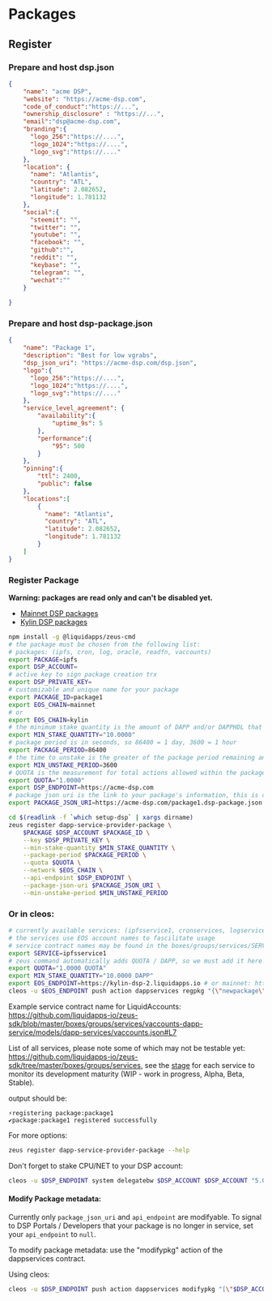 Packages
========

## Register
### Prepare and host dsp.json 
```JSON
{
    "name": "acme DSP",
    "website": "https://acme-dsp.com",
    "code_of_conduct":"https://...",
    "ownership_disclosure" : "https://...",
    "email":"dsp@acme-dsp.com",
    "branding":{
      "logo_256":"https://....",
      "logo_1024":"https://....",
      "logo_svg":"https://...."
    },
    "location": {
      "name": "Atlantis",
      "country": "ATL",
      "latitude": 2.082652,
      "longitude": 1.781132
    },
    "social":{
      "steemit": "",
      "twitter": "",
      "youtube": "",
      "facebook": "",
      "github":"",
      "reddit": "",
      "keybase": "",
      "telegram": "",
      "wechat":""      
    }
    
}

```
### Prepare and host dsp-package.json 
```JSON
{
    "name": "Package 1",
    "description": "Best for low vgrabs",
    "dsp_json_uri": "https://acme-dsp.com/dsp.json",
    "logo":{
      "logo_256":"https://....",
      "logo_1024":"https://....",
      "logo_svg":"https://...."
    },
    "service_level_agreement": {
        "availability":{
            "uptime_9s": 5
        },
        "performance":{
            "95": 500
        }
    },
    "pinning":{
        "ttl": 2400,
        "public": false
    },
    "locations":[
        {
          "name": "Atlantis",
          "country": "ATL",
          "latitude": 2.082652,
          "longitude": 1.781132
        }
    ]
}
```

### Register Package

**Warning: packages are read only and can't be disabled yet.**

* [Mainnet DSP packages](https://bloks.io/account/dappservices?loadContract=true&tab=Tables&account=dappservices&scope=dappservices&limit=100&table=package)
* [Kylin DSP packages](https://kylin.bloks.io/account/dappservices?loadContract=true&tab=Tables&account=dappservices&scope=dappservices&limit=100&table=package)

```bash
npm install -g @liquidapps/zeus-cmd
# the package must be chosen from the following list:
# packages: (ipfs, cron, log, oracle, readfn, vaccounts)
export PACKAGE=ipfs
export DSP_ACCOUNT=
# active key to sign package creation trx
export DSP_PRIVATE_KEY=
# customizable and unique name for your package
export PACKAGE_ID=package1
export EOS_CHAIN=mainnet
# or
export EOS_CHAIN=kylin
# the minimum stake quantity is the amount of DAPP and/or DAPPHDL that must be staked to meet the package's threshold for use
export MIN_STAKE_QUANTITY="10.0000"
# package period is in seconds, so 86400 = 1 day, 3600 = 1 hour
export PACKAGE_PERIOD=86400
# the time to unstake is the greater of the package period remaining and the minimum unstake period, which is also in seconds
export MIN_UNSTAKE_PERIOD=3600
# QUOTA is the measurement for total actions allowed within the package period to be processed by the DSP.  1.0000 QUOTA = 10,000 actions. 0.0001 QUOTA = 1 action
export QUOTA="1.0000"
export DSP_ENDPOINT=https://acme-dsp.com
# package json uri is the link to your package's information, this is customizable without a required syntax
export PACKAGE_JSON_URI=https://acme-dsp.com/package1.dsp-package.json

cd $(readlink -f `which setup-dsp` | xargs dirname)
zeus register dapp-service-provider-package \
    $PACKAGE $DSP_ACCOUNT $PACKAGE_ID \
    --key $DSP_PRIVATE_KEY \
    --min-stake-quantity $MIN_STAKE_QUANTITY \
    --package-period $PACKAGE_PERIOD \
    --quota $QUOTA \
    --network $EOS_CHAIN \
    --api-endpoint $DSP_ENDPOINT \
    --package-json-uri $PACKAGE_JSON_URI \
    --min-unstake-period $MIN_UNSTAKE_PERIOD
```

### Or in cleos:

```bash
# currently available services: (ipfsservice1, cronservices, logservices1, oracleservic, readfndspsvc, accountless1)
# the services use EOS account names to fascilitate usage
# service contract names may be found in the boxes/groups/services/SERVICE_NAME/models/dapp-services/*.json file as the ( contract ) parameter
export SERVICE=ipfsservice1
# zeus command automatically adds QUOTA / DAPP, so we must add it here
export QUOTA="1.0000 QUOTA"
export MIN_STAKE_QUANTITY="10.0000 DAPP"
export EOS_ENDPOINT=https://kylin-dsp-2.liquidapps.io # or mainnet: https://api.eosnewyork.io
cleos -u $EOS_ENDPOINT push action dappservices regpkg "{\"newpackage\":{\"api_endpoint\":\"$DSP_ENDPOINT\",\"enabled\":0,\"id\":0,\"min_stake_quantity\":\"$MIN_STAKE_QUANTITY\",\"min_unstake_period\":\"$MIN_UNSTAKE_PERIOD\",\"package_id\":\"$PACKAGE_ID\",\"package_json_uri\":\"$PACKAGE_JSON_URI\",\"package_period\":\"$PACKAGE_PERIOD\",\"provider\":\"$DSP_ACCOUNT\",\"quota\":\"$QUOTA\",\"service\":\"$SERVICE\"}}" -p $DSP_ACCOUNT
```

Example service contract name for LiquidAccounts: https://github.com/liquidapps-io/zeus-sdk/blob/master/boxes/groups/services/vaccounts-dapp-service/models/dapp-services/vaccounts.json#L7

List of all services, please note some of which may not be testable yet: https://github.com/liquidapps-io/zeus-sdk/tree/master/boxes/groups/services, see the [stage](https://docs.liquidapps.io/en/v1.4/services/history-service.html#stage) for each service to monitor its development maturity (WIP - work in progress, Alpha, Beta, Stable).

output should be:
```
⚡registering package:package1
✔️package:package1 registered successfully
```

For more options:
```bash
zeus register dapp-service-provider-package --help 
```

Don't forget to stake CPU/NET to your DSP account:
```bash
cleos -u $DSP_ENDPOINT system delegatebw $DSP_ACCOUNT $DSP_ACCOUNT "5.000 EOS" "95.000 EOS" -p $DSP_ACCOUNT@active
```

#### Modify Package metadata:
Currently only `package_json_uri` and `api_endpoint` are modifyable.  To signal to DSP Portals / Developers that your package is no longer in service, set your `api_endpoint` to `null`.

To modify package metadata: use the "modifypkg" action of the dappservices contract.

Using cleos:
```bash
cleos -u $DSP_ENDPOINT push action dappservices modifypkg "[\"$DSP_ACCOUNT\",\"$PACKAGE_ID\",\"ipfsservice1\",\"$DSP_ENDPOINT\",\"https://acme-dsp.com/modified-package1.dsp-package.json\"]" -p $DSP_ACCOUNT@active
```